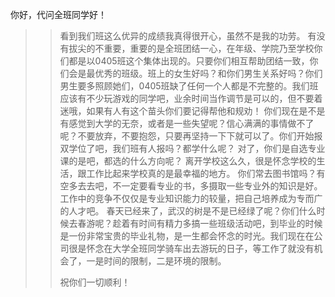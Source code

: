 你好，代问全班同学好！
>> 看到我们班这么优异的成绩我真得很开心，虽然不是我的功劳。
>>有没有拔尖的不重要，重要的是全班团结一心，在年级、学院乃至学校你们都是以0405班这个集体出现的。只要你们相互帮助团结一致，你们会是最优秀的班级。班上的女生好吗？和你们男生关系好吗？你们男生要多照顾她们，0405班缺了任何一个人都是不完整的。我们班应该有不少玩游戏的同学吧，业余时间当作调节是可以的，但不要着迷哦，如果有人有这个苗头你们要记得帮他和规劝！
>>你们现在是不是有感觉到大学的无奈，或者是一些失望呢？信心满满的事情做不了呢？不要放弃，不要抱怨，只要再坚持一下下就可以了。你们开始报双学位了吧，我们班有人报吗？都学什么呢？
>>对了，你们是自选专业课的是吧，都选的什么方向呢？
>> 离开学校这么久，很是怀念学校的生活，跟工作比起来学校真的是最幸福的地方。
>>你们常去图书馆吗？有空多去去吧，不一定要看专业的书，多摄取一些专业外的知识是好。工作中的竞争不仅仅是专业知识能力的较量，把自己培养成为专而广的人才吧。
>> 春天已经来了，武汉的树是不是已经绿了呢？你们什么时候去春游呢？趁着有时间有精力多搞一些班级活动吧，到毕业的时候是一份非常宝贵的毕业礼物，是一生都会怀念的时光。我们现在在公司很是怀念在大学全班同学骑车出去游玩的日子，等工作了就没有机会了，一是时间的限制，二是环境的限制。
>>
>> 祝你们一切顺利！
<!-- ##{"timestamp":1142420607}## -->